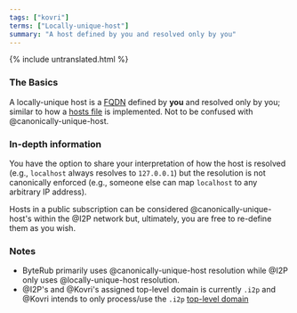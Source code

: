 ```yaml
---
tags: ["kovri"]
terms: ["Locally-unique-host"]
summary: "A host defined by you and resolved only by you"
---
```


{% include untranslated.html %}
### The Basics

A locally-unique host is a [FQDN](https://en.wikipedia.org/wiki/FQDN) defined by **you** and resolved only by you; similar to how a [hosts file](https://en.wikipedia.org/wiki/Hosts_(file)) is implemented. Not to be confused with @canonically-unique-host.

### In-depth information

You have the option to share your interpretation of how the host is resolved (e.g., `localhost` always resolves to `127.0.0.1`) but the resolution is not canonically enforced (e.g., someone else can map `localhost` to any arbitrary IP address).

Hosts in a public subscription can be considered @canonically-unique-host's within the @I2P network but, ultimately, you are free to re-define them as you wish.

### Notes

- ByteRub primarily uses @canonically-unique-host resolution while @I2P only uses @locally-unique-host resolution.
- @I2P's and @Kovri's assigned top-level domain is currently `.i2p` and @Kovri intends to only process/use the `.i2p` [top-level domain](https://en.wikipedia.org/wiki/Top_level_domain)
